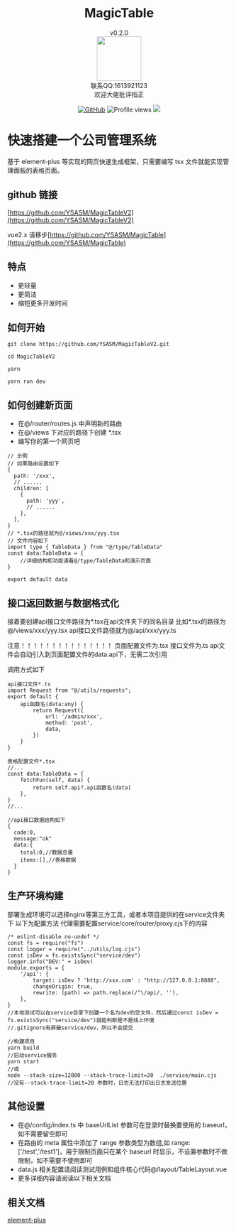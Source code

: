 <h1 align="center"> MagicTable </h1>
<div align="center">v0.2.0</div>
<div align="center">
  <img src="https://avatars.githubusercontent.com/u/80308986?v=4" style="width:100px;height:100px;"/>
</div>
<div align="center">联系QQ:1613921123</div>
<div align="center">欢迎大佬批评指正</div>

<div align="center">

[![GitHub](https://img.shields.io/badge/GitHub-181717?style=flat-square&logo=github&logoColor=white)](https://github.com/YSASM)
![Profile views](https://views.whatilearened.today/views/github/Xuenew/views.svg)
![](https://img.shields.io/badge/Vue.js-black?style=flat-square&logo=vue.js)

</div>

# 快速搭建一个公司管理系统

基于 element-plus 等实现的网页快速生成框架，只需要编写 tsx 文件就能实现管理面板的表格页面。

## github 链接

[https://github.com/YSASM/MagicTableV2](https://github.com/YSASM/MagicTableV2)

vue2.x 请移步[https://github.com/YSASM/MagicTable](https://github.com/YSASM/MagicTable)

## 特点

- 更轻量
- 更简洁
- 缩短更多开发时间

## 如何开始

```
git clone https://github.com/YSASM/MagicTableV2.git

cd MagicTableV2

yarn

yarn run dev
```

## 如何创建新页面

- 在@/router/routes.js 中声明新的路由
- 在@/views 下对应的路径下创建 \*.tsx
- 编写你的第一个网页吧

```
// 示例
// 如果路由设置如下
{
  path: '/xxx',
  // ......
  children: [
    {
      path: 'yyy',
      // ......
    },
  ],
}
// *.tsx的路径就为@/views/xxx/yyy.tsx
// 文件内容如下
import type { TableData } from "@/type/TableData"
const data:TableData = {
    //详细结构和功能请看@/type/TableData和演示页面
}

export default data
```

## 接口返回数据与数据格式化

接着要创建api接口文件路径为*.tsx在api文件夹下的同名目录
比如*.tsx的路径为@/views/xxx/yyy.tsx
api接口文件路径就为@/api/xxx/yyy.ts

注意！！！！！！！！！！！！！！！
页面配置文件为.tsx
接口文件为.ts
api文件会自动引入到页面配置文件的data.api下，无需二次引用

调用方式如下

```
api接口文件*.ts
import Request from "@/utils/requests";
export default {
    api函数名(data:any) {
        return Request({
            url: '/admin/xxx',
            method: 'post',
            data,
        })
    }
}

表格配置文件*.tsx
//...
const data:TableData = {
    fetchFun(self, data) {
        return self.api?.api函数名(data)
    },
}
//...

//api接口数据结构如下
{
  code:0,
  message:"ok"
  data:{
    total:0,//数据总量
    items:[],//表格数据
  }
}
```

## 生产环境构建

部署生成环境可以选择nginx等第三方工具，或者本项目提供的在service文件夹下
以下为配置方法
代理需要配置service/core/router/proxy.cjs下的内容

```
/* eslint-disable no-undef */
const fs = require("fs")
const logger = require("../utils/log.cjs")
const isDev = fs.existsSync("service/dev")
logger.info("DEV:" + isDev)
module.exports = {
    '/api': {
        target: isDev ? 'http://xxx.com' : "http://127.0.0.1:8888",
        changeOrigin: true,
        rewrite: (path) => path.replace(/^\/api/, ''),
    },
}
//本地测试可以在service目录下创建一个名为dev的空文件，然后通过const isDev = fs.existsSync("service/dev")就能判断是不是线上环境
//.gitignore有屏蔽service/dev，所以不会提交
```

```
//构建项目
yarn build
//启动service服务
yarn start
//或
node --stack-size=12800 --stack-trace-limit=20  ./service/main.cjs
//没有--stack-trace-limit=20 参数时，日志无法打印出日志发送位置
```

## 其他设置

- 在@/config/index.ts 中 baseUrlList 参数可在登录时替换要使用的 baseurl，如不需要留空即可
- 在路由的 meta 属性中添加了 range 参数类型为数组,如 range: ['/test','/test1']，用于限制页面只在某个 baseurl 时显示，不设置参数时不做限制，如不需要不使用即可
- data.js 相关配置请阅读测试用例和组件核心代码@/layout/TableLayout.vue
- 更多详细内容请阅读以下相关文档

## 相关文档

[element-plus](https://element-plus.org/zh-CN/#/zh-CN)
